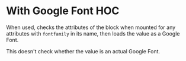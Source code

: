 # With Google Font HOC

When used, checks the attributes of the block when mounted for any attributes with `fontfamily` in its name, then loads the value as a Google Font.

This doesn't check whether the value is an actual Google Font.
